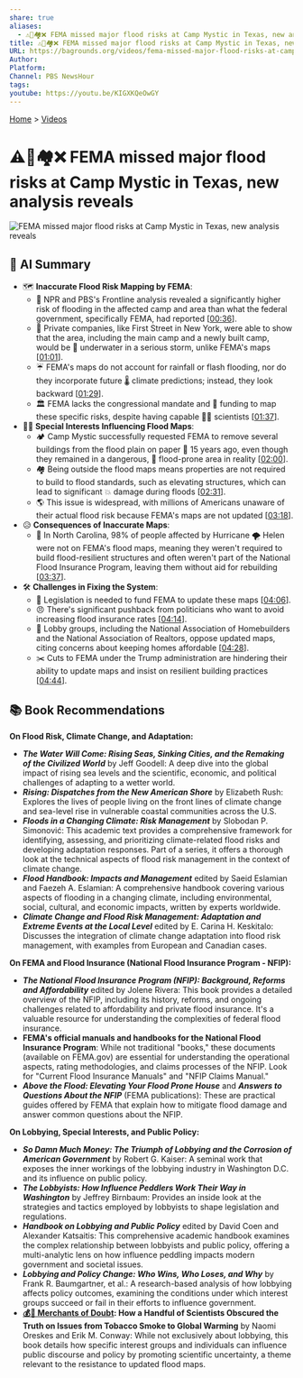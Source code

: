 ```yaml
---
share: true
aliases:
  - ⚠️🌊🏘️❌ FEMA missed major flood risks at Camp Mystic in Texas, new analysis reveals
title: ⚠️🌊🏘️❌ FEMA missed major flood risks at Camp Mystic in Texas, new analysis reveals
URL: https://bagrounds.org/videos/fema-missed-major-flood-risks-at-camp-mystic-in-texas-new-analysis-reveals
Author:
Platform:
Channel: PBS NewsHour
tags:
youtube: https://youtu.be/KIGXKQeOwGY
---
```

[Home](../index.md) > [Videos](./index.md)  
# ⚠️🌊🏘️❌ FEMA missed major flood risks at Camp Mystic in Texas, new analysis reveals  
![FEMA missed major flood risks at Camp Mystic in Texas, new analysis reveals](https://youtu.be/KIGXKQeOwGY)  
  
## 🤖 AI Summary  
* 🗺️ **Inaccurate Flood Risk Mapping by FEMA**:  
    * 🌊 NPR and PBS's Frontline analysis revealed a significantly higher risk of flooding in the affected camp and area than what the federal government, specifically FEMA, had reported \[[00:36](http://www.youtube.com/watch?v=KIGXKQeOwGY&t=36)\].  
    * 🏢 Private companies, like First Street in New York, were able to show that the area, including the main camp and a newly built camp, would be 🌊 underwater in a serious storm, unlike FEMA's maps \[[01:01](http://www.youtube.com/watch?v=KIGXKQeOwGY&t=61)\].  
    * ☔ FEMA's maps do not account for rainfall or flash flooding, nor do they incorporate future 🌡️ climate predictions; instead, they look backward \[[01:29](http://www.youtube.com/watch?v=KIGXKQeOwGY&t=89)\].  
    * 🏛️ FEMA lacks the congressional mandate and 💸 funding to map these specific risks, despite having capable 👩‍🔬 scientists \[[01:37](http://www.youtube.com/watch?v=KIGXKQeOwGY&t=97)\].  
* 🧑‍💼 **Special Interests Influencing Flood Maps**:  
    * 🏕️ Camp Mystic successfully requested FEMA to remove several buildings from the flood plain on paper 📝 15 years ago, even though they remained in a dangerous, 🌊 flood-prone area in reality \[[02:00](http://www.youtube.com/watch?v=KIGXKQeOwGY&t=120)\].  
    * 🏘️ Being outside the flood maps means properties are not required to build to flood standards, such as elevating structures, which can lead to significant 💥 damage during floods \[[02:31](http://www.youtube.com/watch?v=KIGXKQeOwGY&t=151)\].  
    * 🌎 This issue is widespread, with millions of Americans unaware of their actual flood risk because FEMA's maps are not updated \[[03:18](http://www.youtube.com/watch?v=KIGXKQeOwGY&t=198)\].  
* 😥 **Consequences of Inaccurate Maps**:  
    * 🏡 In North Carolina, 98% of people affected by Hurricane 🌪️ Helen were not on FEMA's flood maps, meaning they weren't required to build flood-resilient structures and often weren't part of the National Flood Insurance Program, leaving them without aid for rebuilding \[[03:37](http://www.youtube.com/watch?v=KIGXKQeOwGY&t=217)\].  
* 🛠️ **Challenges in Fixing the System**:  
    * 📜 Legislation is needed to fund FEMA to update these maps \[[04:06](http://www.youtube.com/watch?v=KIGXKQeOwGY&t=246)\].  
    * 😠 There's significant pushback from politicians who want to avoid increasing flood insurance rates \[[04:14](http://www.youtube.com/watch?v=KIGXKQeOwGY&t=254)\].  
    * 🏢 Lobby groups, including the National Association of Homebuilders and the National Association of Realtors, oppose updated maps, citing concerns about keeping homes affordable \[[04:28](http://www.youtube.com/watch?v=KIGXKQeOwGY&t=268)\].  
    * ✂️ Cuts to FEMA under the Trump administration are hindering their ability to update maps and insist on resilient building practices \[[04:44](http://www.youtube.com/watch?v=KIGXKQeOwGY&t=284)\].  
  
## 📚 Book Recommendations  
**On Flood Risk, Climate Change, and Adaptation:**  
* ***The Water Will Come: Rising Seas, Sinking Cities, and the Remaking of the Civilized World*** by Jeff Goodell: A deep dive into the global impact of rising sea levels and the scientific, economic, and political challenges of adapting to a wetter world.  
* ***Rising: Dispatches from the New American Shore*** by Elizabeth Rush: Explores the lives of people living on the front lines of climate change and sea-level rise in vulnerable coastal communities across the U.S.  
* ***Floods in a Changing Climate: Risk Management*** by Slobodan P. Simonović: This academic text provides a comprehensive framework for identifying, assessing, and prioritizing climate-related flood risks and developing adaptation responses. Part of a series, it offers a thorough look at the technical aspects of flood risk management in the context of climate change.  
* ***Flood Handbook: Impacts and Management*** edited by Saeid Eslamian and Faezeh A. Eslamian: A comprehensive handbook covering various aspects of flooding in a changing climate, including environmental, social, cultural, and economic impacts, written by experts worldwide.  
* ***Climate Change and Flood Risk Management: Adaptation and Extreme Events at the Local Level*** edited by E. Carina H. Keskitalo: Discusses the integration of climate change adaptation into flood risk management, with examples from European and Canadian cases.  
  
**On FEMA and Flood Insurance (National Flood Insurance Program - NFIP):**  
* ***The National Flood Insurance Program (NFIP): Background, Reforms and Affordability*** edited by Jolene Rivera: This book provides a detailed overview of the NFIP, including its history, reforms, and ongoing challenges related to affordability and private flood insurance. It's a valuable resource for understanding the complexities of federal flood insurance.  
* **FEMA's official manuals and handbooks for the National Flood Insurance Program**: While not traditional "books," these documents (available on FEMA.gov) are essential for understanding the operational aspects, rating methodologies, and claims processes of the NFIP. Look for "Current Flood Insurance Manuals" and "NFIP Claims Manual."  
* ***Above the Flood: Elevating Your Flood Prone House*** and ***Answers to Questions About the NFIP*** (FEMA publications): These are practical guides offered by FEMA that explain how to mitigate flood damage and answer common questions about the NFIP.  
  
**On Lobbying, Special Interests, and Public Policy:**  
* ***So Damn Much Money: The Triumph of Lobbying and the Corrosion of American Government*** by Robert G. Kaiser: A seminal work that exposes the inner workings of the lobbying industry in Washington D.C. and its influence on public policy.  
* ***The Lobbyists: How Influence Peddlers Work Their Way in Washington*** by Jeffrey Birnbaum: Provides an inside look at the strategies and tactics employed by lobbyists to shape legislation and regulations.  
* ***Handbook on Lobbying and Public Policy*** edited by David Coen and Alexander Katsaitis: This comprehensive academic handbook examines the complex relationship between lobbyists and public policy, offering a multi-analytic lens on how influence peddling impacts modern government and societal issues.  
* ***Lobbying and Policy Change: Who Wins, Who Loses, and Why*** by Frank R. Baumgartner, et al.: A research-based analysis of how lobbying affects policy outcomes, examining the conditions under which interest groups succeed or fail in their efforts to influence government.  
* **[💰🤥 Merchants of Doubt](../books/merchants-of-doubt.md): How a Handful of Scientists Obscured the Truth on Issues from Tobacco Smoke to Global Warming** by Naomi Oreskes and Erik M. Conway: While not exclusively about lobbying, this book details how specific interest groups and individuals can influence public discourse and policy by promoting scientific uncertainty, a theme relevant to the resistance to updated flood maps.
